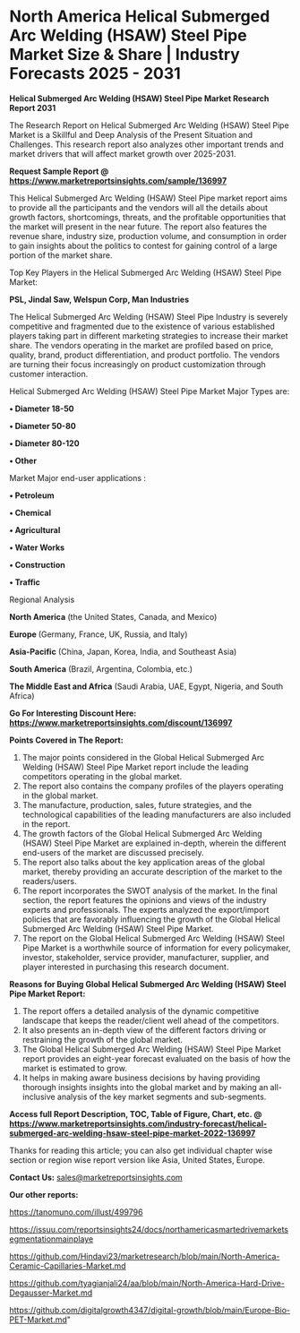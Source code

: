 # North America Helical Submerged Arc Welding (HSAW) Steel Pipe Market Size & Share | Industry Forecasts 2025 - 2031

<strong>Helical Submerged Arc Welding (HSAW) Steel Pipe Market Research Report 2031</strong>

The Research Report on Helical Submerged Arc Welding (HSAW) Steel Pipe Market is a Skillful and Deep Analysis of the Present Situation and Challenges. This research report also analyzes other important trends and market drivers that will affect market growth over 2025-2031.

<strong>Request Sample Report @ <a href=https://www.marketreportsinsights.com/sample/136997>https://www.marketreportsinsights.com/sample/136997</a></strong>

This Helical Submerged Arc Welding (HSAW) Steel Pipe market report aims to provide all the participants and the vendors will all the details about growth factors, shortcomings, threats, and the profitable opportunities that the market will present in the near future. The report also features the revenue share, industry size, production volume, and consumption in order to gain insights about the politics to contest for gaining control of a large portion of the market share.

Top Key Players in the Helical Submerged Arc Welding (HSAW) Steel Pipe Market:

<strong>PSL, Jindal Saw, Welspun Corp, Man Industries</strong>

The Helical Submerged Arc Welding (HSAW) Steel Pipe Industry is severely competitive and fragmented due to the existence of various established players taking part in different marketing strategies to increase their market share. The vendors operating in the market are profiled based on price, quality, brand, product differentiation, and product portfolio. The vendors are turning their focus increasingly on product customization through customer interaction.

Helical Submerged Arc Welding (HSAW) Steel Pipe Market Major Types are:

<strong>• Diameter 18-50

• Diameter 50-80

• Diameter 80-120

• Other</strong>

Market Major end-user applications :

<strong>• Petroleum

• Chemical

• Agricultural

• Water Works

• Construction

• Traffic</strong>

Regional Analysis

</u><strong><b>North America</b></strong> (the United States, Canada, and Mexico)

<strong><b>Europe </b></strong>(Germany, France, UK, Russia, and Italy)

<strong><b>Asia-Pacific</b></strong> (China, Japan, Korea, India, and Southeast Asia)

<strong><b>South America</b></strong> (Brazil, Argentina, Colombia, etc.)

<strong><b>The Middle East and Africa</b></strong> (Saudi Arabia, UAE, Egypt, Nigeria, and South Africa)

<strong>Go For Interesting Discount Here: <a href=https://www.marketreportsinsights.com/discount/136997>https://www.marketreportsinsights.com/discount/136997</a></strong>

<strong>Points Covered in The Report:</strong>
<ol>
  <li>The major points considered in the Global Helical Submerged Arc Welding (HSAW) Steel Pipe Market report include the leading competitors operating in the global market.</li>
  <li>The report also contains the company profiles of the players operating in the global market.</li>
  <li>The manufacture, production, sales, future strategies, and the technological capabilities of the leading manufacturers are also included in the report.</li>
  <li>The growth factors of the Global Helical Submerged Arc Welding (HSAW) Steel Pipe Market are explained in-depth, wherein the different end-users of the market are discussed precisely.</li>
  <li>The report also talks about the key application areas of the global market, thereby providing an accurate description of the market to the readers/users.</li>
  <li>The report incorporates the SWOT analysis of the market. In the final section, the report features the opinions and views of the industry experts and professionals. The experts analyzed the export/import policies that are favorably influencing the growth of the Global Helical Submerged Arc Welding (HSAW) Steel Pipe Market.</li>
  <li>The report on the Global Helical Submerged Arc Welding (HSAW) Steel Pipe Market is a worthwhile source of information for every policymaker, investor, stakeholder, service provider, manufacturer, supplier, and player interested in purchasing this research document.</li>
</ol>
<strong>Reasons for Buying Global Helical Submerged Arc Welding (HSAW) Steel Pipe Market Report:</strong>

<ol>
  <li>The report offers a detailed analysis of the dynamic competitive landscape that keeps the reader/client well ahead of the competitors.</li>
  <li>It also presents an in-depth view of the different factors driving or restraining the growth of the global market.</li>
  <li>The Global Helical Submerged Arc Welding (HSAW) Steel Pipe Market report provides an eight-year forecast evaluated on the basis of how the market is estimated to grow.</li>
  <li>It helps in making aware business decisions by having providing thorough insights insights into the global market and by making an all-inclusive analysis of the key market segments and sub-segments.</li>
</ol>
<strong>Access full Report Description, TOC, Table of Figure, Chart, etc. @ <a href=https://www.marketreportsinsights.com/industry-forecast/helical-submerged-arc-welding-hsaw-steel-pipe-market-2022-136997>https://www.marketreportsinsights.com/industry-forecast/helical-submerged-arc-welding-hsaw-steel-pipe-market-2022-136997</a></strong>


Thanks for reading this article; you can also get individual chapter wise section or region wise report version like Asia, United States, Europe.

<strong>Contact Us:</strong>
sales@marketreportsinsights.com

<strong>Our other reports:</strong>

<a href=https://tanomuno.com/illust/499796>https://tanomuno.com/illust/499796</a>

<a href=https://issuu.com/reportsinsights24/docs/northamericasmartedrivemarketsegmentationmainplaye>https://issuu.com/reportsinsights24/docs/northamericasmartedrivemarketsegmentationmainplaye</a>

<a href=https://github.com/Hindavi23/marketresearch/blob/main/North-America-Ceramic-Capillaries-Market.md>https://github.com/Hindavi23/marketresearch/blob/main/North-America-Ceramic-Capillaries-Market.md</a>

<a href=https://github.com/tyagianjali24/aa/blob/main/North-America-Hard-Drive-Degausser-Market.md>https://github.com/tyagianjali24/aa/blob/main/North-America-Hard-Drive-Degausser-Market.md</a>

<a href=https://github.com/digitalgrowth4347/digital-growth/blob/main/Europe-Bio-PET-Market.md>https://github.com/digitalgrowth4347/digital-growth/blob/main/Europe-Bio-PET-Market.md</a>"
